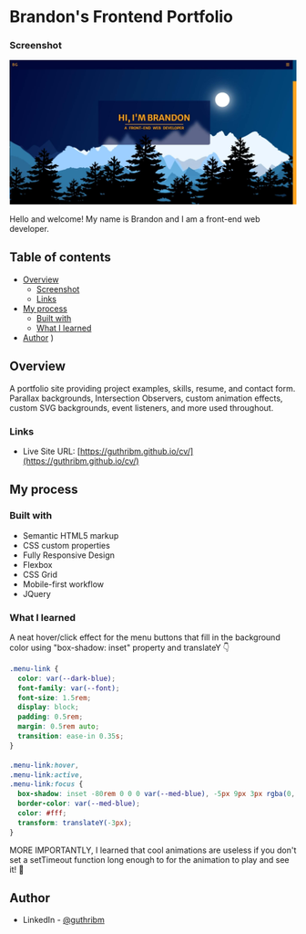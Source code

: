 # Brandon's Frontend Portfolio

### Screenshot

![](./images/Portfolio_Screenshot.jpg)

Hello and welcome! My name is Brandon and I am a front-end web developer.

## Table of contents

- [Overview](#overview)
  - [Screenshot](#screenshot)
  - [Links](#links)
- [My process](#my-process)
  - [Built with](#built-with)
  - [What I learned](#what-i-learned)
- [Author](#author)
  )

## Overview

A portfolio site providing project examples, skills, resume, and contact form. Parallax backgrounds, Intersection Observers, custom animation effects, custom SVG backgrounds, event listeners, and more used throughout.

### Links

- Live Site URL: [https://guthribm.github.io/cv/](https://guthribm.github.io/cv/)

## My process

### Built with

- Semantic HTML5 markup
- CSS custom properties
- Fully Responsive Design
- Flexbox
- CSS Grid
- Mobile-first workflow
- JQuery

### What I learned

A neat hover/click effect for the menu buttons that fill in the background color using "box-shadow: inset" property and translateY
👇

```css
.menu-link {
  color: var(--dark-blue);
  font-family: var(--font);
  font-size: 1.5rem;
  display: block;
  padding: 0.5rem;
  margin: 0.5rem auto;
  transition: ease-in 0.35s;
}

.menu-link:hover,
.menu-link:active,
.menu-link:focus {
  box-shadow: inset -80rem 0 0 0 var(--med-blue), -5px 9px 3px rgba(0, 8, 57, 0.5);
  border-color: var(--med-blue);
  color: #fff;
  transform: translateY(-3px);
}
```

MORE IMPORTANTLY, I learned that cool animations are useless if you don't set a setTimeout function long enough to for the animation to play and see it! 🤣

## Author

- LinkedIn - [@guthribm](https://www.linkedin.com/in/guthribm/)
